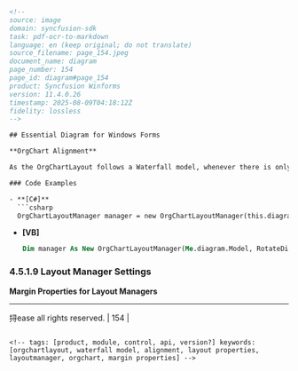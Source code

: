 ```html
<!-- 
source: image
domain: syncfusion-sdk
task: pdf-ocr-to-markdown
language: en (keep original; do not translate)
source_filename: page_154.jpeg
document_name: diagram
page_number: 154
page_id: diagram#page_154
product: Syncfusion Winforms
version: 11.4.0.26
timestamp: 2025-08-09T04:18:12Z
fidelity: lossless
-->

## Essential Diagram for Windows Forms

**OrgChart Alignment**

As the OrgChartLayout follows a Waterfall model, whenever there is only one child node, the layout will be widened. To overcome this, Essential diagram enables you to align the single child node parallel to the parent node, which will reduce the layout structure.

### Code Examples

- **[C#]**
  ```csharp
  OrgChartLayoutManager manager = new OrgChartLayoutManager(this.diagram.Model, RotateDirection.TopToBottom, 20, 50, LayoutType.Waterfall, 1, true);
  ```

- **[VB]**
  ```vb
  Dim manager As New OrgChartLayoutManager(Me.diagram.Model, RotateDirection.TopToBottom, 20, 50, LayoutType.Waterfall, 1, True)
  ```

### 4.5.1.9 Layout Manager Settings

**Margin Properties for Layout Managers**

---

挦ease all rights reserved. |  154 |
```

<!-- tags: [product, module, control, api, version?] keywords: [orgchartlayout, waterfall model, alignment, layout properties, layoutmanager, orgchart, margin properties] -->
```